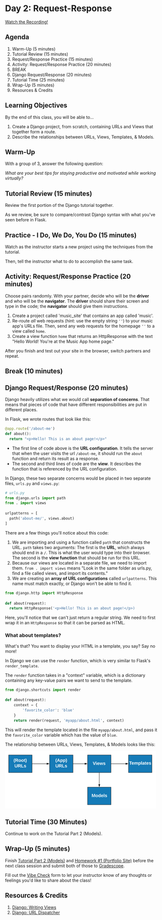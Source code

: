 # Day 2: Request-Response

[Watch the Recording!](https://zoom.us/rec/share/-OpoIZ_86EZJbZWU8E3YVrIlPJzoaaa80HQa86BbxRwU14ZlhG7atisDtsTLRkfB?startTime=1585863150000)

## Agenda

1. Warm-Up (5 minutes)
1. Tutorial Review (15 minutes)
1. Request/Response Practice (15 minutes)
1. Activity: Request/Response Practice (20 minutes)
1. BREAK
1. Django Request/Response (20 minutes)
1. Tutorial Time (25 minutes)
1. Wrap-Up (5 minutes)
1. Resources & Credits

## Learning Objectives

By the end of this class, you will be able to...

1. Create a Django project, from scratch, containing URLs and Views that together form a route.
1. Describe the relationships between URLs, Views, Templates, & Models.

## Warm-Up

With a group of 3, answer the following question:

_What are your best tips for staying productive and motivated while working virtually?_

## Tutorial Review (15 minutes)

Review the first portion of the Django tutorial together.

As we review, be sure to compare/contrast Django syntax with what you've seen before in Flask.

## Practice - I Do, We Do, You Do (15 minutes)

Watch as the instructor starts a new project using the techniques from the tutorial.

Then, tell the instructor what to do to accomplish the same task.

## Activity: Request/Response Practice (20 minutes)

Choose pairs randomly. With your partner, decide who will be the **driver** and who will be the **navigator**. The **driver** should share their screen and type in the code; the **navigator** should give them instructions.

1. Create a project called 'music_site' that contains an app called 'music'.
1. Re-route _all_ web requests (hint: use the empty string `''`) to your music app's URLs file. Then, send any web requests for the homepage `''` to a view called `home`.
1. Create a view function `home` that returns an HttpResponse with the text "Hello World! You're at the Music App home page."

After you finish and test out your site in the browser, switch partners and repeat.

## Break (10 minutes)

## Django Request/Response (20 minutes)

Django heavily utilizes what we would call **separation of concerns**. That means that pieces of code that have different responsibilities are put in different places.

In Flask, we wrote routes that look like this:

```py
@app.route('/about-me')
def about():
  return "<p>Hello! This is an about page!</p>"
```

- The first line of code above is the **URL configuration**. It tells the server that when the user visits the url `/about-me`, it should run the `about` function and return its result as a response.
- The second and third lines of code are the **view**. It describes the function that is referenced by the URL configuration.

In Django, these two separate concerns would be placed in two separate files, `urls.py` and `views.py`:

```py
# urls.py
from django.urls import path
from . import views

urlpatterns = [
  path('about-me/', views.about)
]
```

There are a few things you'll notice about this code:

1. We are importing and using a function called `path` that constructs the URL. `path` takes two arguments: The first is the **URL**, which always should end in a `/`. This is what the user would type into their browser. The second is the **view function** that should be run for this URL.
1. Because our views are located in a separate file, we need to import them. `from . import views` means "Look in the same folder as urls.py, find a file called views, and import its contents."
1. We are creating an **array of URL configurations** called `urlpatterns`. This name must match exactly, or Django won't be able to find it.

```py
from django.http import HttpResponse

def about(request):
  return HttpResponse('<p>Hello! This is an about page!</p>)
```

Here, you'll notice that we can't just return a regular string. We need to first wrap it in an `HttpResponse` so that it can be parsed as HTML.

### What about templates?

What's that? You want to display your HTML in a template, you say? Say no more!

In Django we can use the `render` function, which is very similar to Flask's `render_template`.

The `render` function takes in a "context" variable, which is a dictionary containing any key-value pairs we want to send to the template.

```py
from django.shortcuts import render

def about(request):
    context = {
        'favorite_color': 'blue'
    }
    return render(request, 'myapp/about.html', context)
```

This will render the template located in the file `myapp/about.html`, and pass it the `favorite_color` variable which has the value of `blue`.

The relationship between URLs, Views, Templates, & Models looks like this:

<img src="Lessons/Assets/views-urls.png" width="500">

## Tutorial Time (30 Minutes)

Continue to work on the Tutorial Part 2 (Models).

## Wrap-Up (5 minutes)

Finish [Tutorial Part 2 (Models)](https://docs.djangoproject.com/en/2.2/intro/tutorial02/) and [Homework #1 (Portfolio Site)](Projects/01-portfolio-site.md) before the next class session and submit both of those to [Gradescope](https://gradescope.com).

Fill out the [Vibe Check](https://make.sc/bew1.2-vibe-check) form to let your instructor know of any thoughts or feelings you'd like to share about the class!

## Resources & Credits

1. [Django: Writing Views](https://docs.djangoproject.com/en/3.0/topics/http/views/)
1. [Django: URL Dispatcher](https://docs.djangoproject.com/en/3.0/topics/http/urls/)